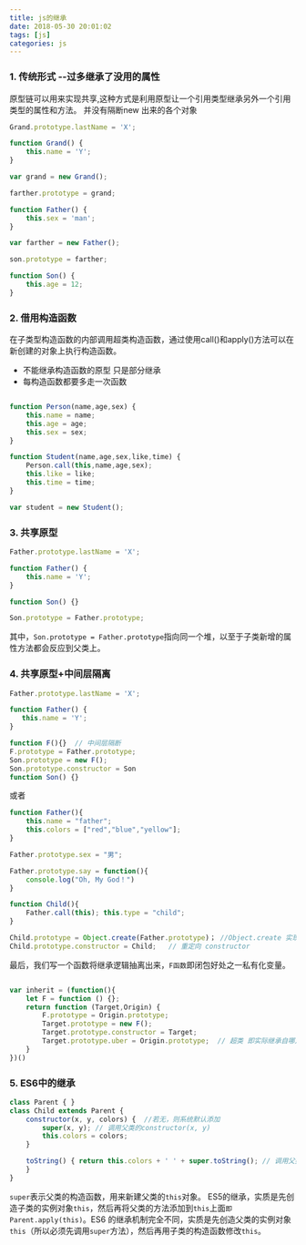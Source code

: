 ```yaml
---
title: js的继承
date: 2018-05-30 20:01:02
tags: [js]
categories: js
---
```



 ### 1. 传统形式 --过多继承了没用的属性

原型链可以用来实现共享,这种方式是利用原型让一个引用类型继承另外一个引用类型的属性和方法。
并没有隔断new 出来的各个对象

```js
Grand.prototype.lastName = 'X';

function Grand() {
    this.name = 'Y';
}

var grand = new Grand();

farther.prototype = grand;

function Father() {
    this.sex = 'man';
}

var farther = new Father();

son.prototype = farther;

function Son() {
    this.age = 12;
}
```

 ### 2. 借用构造函数 

 在子类型构造函数的内部调用超类构造函数，通过使用call()和apply()方法可以在新创建的对象上执行构造函数。
 
 - 不能继承构造函数的原型    只是部分继承
 - 每构造函数都要多走一次函数

```js

function Person(name,age,sex) {
    this.name = name;
    this.age = age;
    this.sex = sex;
}

function Student(name,age,sex,like,time) {
    Person.call(this,name,age,sex);
    this.like = like;
    this.time = time;
}

var student = new Student();
```
 ### 3. 共享原型


```js
Father.prototype.lastName = 'X';

function Father() {
    this.name = 'Y';
}

function Son() {}

Son.prototype = Father.prototype;   
```
其中，`Son.prototype = Father.prototype`指向同一个堆，以至于子类新增的属性方法都会反应到父类上。

 ### 4. 共享原型+中间层隔离

 ```js
Father.prototype.lastName = 'X';

function Father() {
    this.name = 'Y';
}

function F(){}  // 中间层隔断
F.prototype = Father.prototype;
Son.prototype = new F();
Son.prototype.constructor = Son
function Son() {}

```

或者

```js
function Father(){ 
    this.name = "father"; 
    this.colors = ["red","blue","yellow"]; 
} 

Father.prototype.sex = "男"; 

Father.prototype.say = function(){
    console.log("Oh, My God！")
} 

function Child(){ 
    Father.call(this); this.type = "child"; 
} 

Child.prototype = Object.create(Father.prototype)； //Object.create 实现类式继承
Child.prototype.constructor = Child;   // 重定向 constructor
```

最后，我们写一个函数将继承逻辑抽离出来，`F函数`即闭包好处之一私有化变量。

```js

var inherit = (function(){
    let F = function () {};
    return function (Target,Origin) {
        F.prototype = Origin.prototype;
        Target.prototype = new F();
        Target.prototype.constructor = Target;
        Target.prototype.uber = Origin.prototype;  // 超类 即实际继承自哪儿
    }
})()
```
### 5. ES6中的继承

```js
class Parent { } 
class Child extends Parent { 
    constructor(x, y, colors) {  //若无，则系统默认添加
        super(x, y); // 调用父类的constructor(x, y) 
        this.colors = colors; 
    }

    toString() { return this.colors + ' ' + super.toString(); // 调用父类的toString() 
    } 
}
```
`super`表示父类的构造函数，用来新建父类的`this`对象。
ES5的继承，实质是先创造子类的实例对象`this`，然后再将父类的方法添加到`this`上面`即Parent.apply(this)`。ES6 的继承机制完全不同，实质是先创造父类的实例对象`this`（所以必须先调用`super`方法），然后再用子类的构造函数修改`this`。


